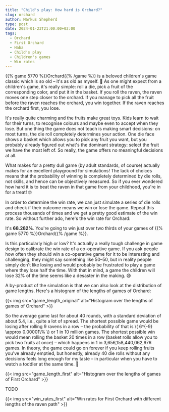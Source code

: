 ```yaml
---
title: "Child's play: How hard is Orchard?"
slug: orchard
author: Markus Shepherd
type: post
date: 2024-01-23T21:00:00+02:00
tags:
  - Orchard
  - First Orchard
  - Haba
  - Child's play
  - Children's games
  - Win rates
---
```


{{% game 5770 %}}Orchard{{% /game %}} is a beloved children's game classic which is so old – it's as old as myself. 👴 As one might expect from a children's game, it's really simple: roll a die, pick a fruit of the corresponding color, and put it in the basket. If you roll the raven, the raven moves one step closer to the orchard. If you manage to pick all the fruit before the raven reaches the orchard, you win together. If the raven reaches the orchard first, you lose.

<!-- TODO cover image -->

It's really quite charming and the fruits make great toys. Kids learn to wait for their turns, to recognise colours and maybe even to accept when they lose. But one thing the game does not teach is making smart decisions: on most turns, the die roll completely determines your action. One die face shows a basket which allows you to pick any fruit you want, but you probably already figured out what's the dominant strategy: select the fruit we have the most left of. So really, the game offers no meaningful decisions at all.

<!-- TODO game image -->

What makes for a pretty dull game (by adult standards, of course) actually makes for an excellent playground for simulations! The lack of choices means that the probability of winning is completely determined by die rolls, not skills, and hence can be objectively measured. So if you ever wondered how hard it is to beat the raven in that game from your childhood, you're in for a treat! 🤓

<!-- TODO another image -->

In order to determine the win rate, we can just simulate a series of die rolls and check if their outcome means we win or lose the game. Repeat this process thousands of times and we get a pretty good estimate of the win rate. So without further ado, here's the win rate for Orchard:

It's **68.282%**. You're going to win just over two thirds of your games of {{% game 5770 %}}Orchard{{% /game %}}.

Is this particularly high or low? It's actually a really tough challenge in game design to calibrate the win rate of a co-operative game. If you ask people how often they should win a co-operative game for it to be interesting and challenging, they might say something like 50–50, but in reality people simply don't like losing and would probably be frustrated to play a game where they lose half the time. With that in mind, a game the children will lose 32% of the time seems like a desaster in the making. 😅

A by-product of the simulation is that we can also look at the distribution of game lengths. Here's a histogram of the lengths of games of Orchard:

{{< img src="game_length_original" alt="Histogram over the lengths of games of Orchard" >}}

So the average game last for about 40 rounds, with a standard deviation of about 5.4, i.e., quite a lot of spread. The shortest possible game would be losing after rolling 9 ravens in a row – the probability of that is \\( 6^{-9} \approx 0.00001\\% \\) or 1 in 10 million games. The shortest possible win would mean rolling the basket 20 times in a row (basket rolls allow you to pick two fruits at once) – which happens in 1 in 3,656,158,440,062,976 games. In theory, the game could go on forever if you keep rolling fruits you've already emptied, but honestly, already 40 die rolls without any decisions feels long enough for my taste – in particular when you have to watch a toddler at the same time. 👶

{{< img src="game_length_first" alt="Histogram over the lengths of games of First Orchard" >}}

TODO

{{< img src="win_rates_first" alt="Win rates for First Orchard with different lengths of the raven path" >}}
